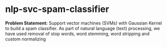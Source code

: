 # nlp-svc-spam-classifier
**Problem Statement:** Support vector machines (SVMs) with Gaussian Kernel to build a spam classifier. As part of natural language (text) processing, we have used removal of stop words, word stemming, word stripping and custom normalizing
